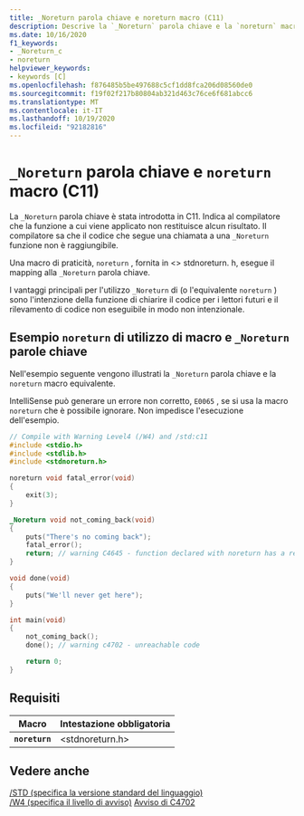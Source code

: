 ```yaml
---
title: _Noreturn parola chiave e noreturn macro (C11)
description: Descrive la `_Noreturn` parola chiave e la `noreturn` macro.
ms.date: 10/16/2020
f1_keywords:
- _Noreturn_c
- noreturn
helpviewer_keywords:
- keywords [C]
ms.openlocfilehash: f876485b5be497688c5cf1dd8fca206d08560de0
ms.sourcegitcommit: f19f02f217b80804ab321d463c76ce6f681abcc6
ms.translationtype: MT
ms.contentlocale: it-IT
ms.lasthandoff: 10/19/2020
ms.locfileid: "92182816"
---
```

# <a name="_noreturn-keyword-and-noreturn-macro-c11"></a>`_Noreturn` parola chiave e `noreturn` macro (C11)

La `_Noreturn` parola chiave è stata introdotta in C11. Indica al compilatore che la funzione a cui viene applicato non restituisce alcun risultato. Il compilatore sa che il codice che segue una chiamata a una `_Noreturn` funzione non è raggiungibile.

Una macro di praticità, `noreturn` , fornita in <> stdnoreturn. h, esegue il mapping alla `_Noreturn` parola chiave.

I vantaggi principali per l'utilizzo `_Noreturn` di (o l'equivalente `noreturn` ) sono l'intenzione della funzione di chiarire il codice per i lettori futuri e il rilevamento di codice non eseguibile in modo non intenzionale.

## <a name="example-using-noreturn-macro-and-_noreturn-keyword"></a>Esempio `noreturn` di utilizzo di macro e `_Noreturn ` parole chiave

Nell'esempio seguente vengono illustrati la `_Noreturn` parola chiave e la `noreturn` macro equivalente.

IntelliSense può generare un errore non corretto, `E0065` , se si usa la macro `noreturn` che è possibile ignorare. Non impedisce l'esecuzione dell'esempio.

```C
// Compile with Warning Level4 (/W4) and /std:c11
#include <stdio.h>
#include <stdlib.h>
#include <stdnoreturn.h>

noreturn void fatal_error(void)
{
    exit(3);
}

_Noreturn void not_coming_back(void)
{
    puts("There's no coming back");
    fatal_error();
    return; // warning C4645 - function declared with noreturn has a return statement
}

void done(void)
{
    puts("We'll never get here");
}

int main(void)
{
    not_coming_back();
    done(); // warning c4702 - unreachable code

    return 0;
}
```

## <a name="requirements"></a>Requisiti

|Macro|Intestazione obbligatoria|
|-------------|---------------------|
|**`noreturn`**|\<stdnoreturn.h>|

## <a name="see-also"></a>Vedere anche

[/STD (specifica la versione standard del linguaggio)](../build/reference/std-specify-language-standard-version.md)\
[/W4 (specifica il livello di avviso)](../build/reference/compiler-option-warning-level.md) 
 [Avviso di C4702](../error-messages\compiler-warnings\compiler-warning-level-4-c4702.md)